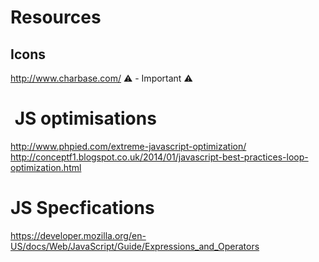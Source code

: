 # Resources


## Icons
http://www.charbase.com/
⚠️ - Important
⚠

️️️
JS optimisations
================
http://www.phpied.com/extreme-javascript-optimization/
http://conceptf1.blogspot.co.uk/2014/01/javascript-best-practices-loop-optimization.html


JS Specfications
================
https://developer.mozilla.org/en-US/docs/Web/JavaScript/Guide/Expressions_and_Operators



